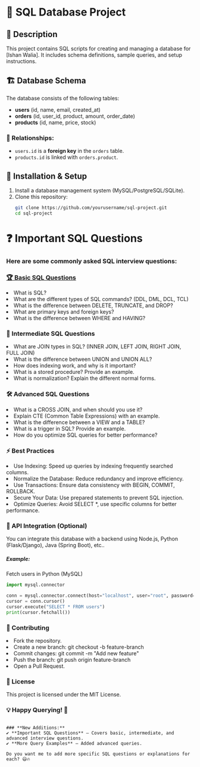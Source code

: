 # 📌 SQL Database Project

## 📖 Description
This project contains SQL scripts for creating and managing a database for [Ishan Walia]. It includes schema definitions, sample queries, and setup instructions.

## 🏗 Database Schema
The database consists of the following tables:

- **users** (id, name, email, created_at)
- **orders** (id, user_id, product, amount, order_date)
- **products** (id, name, price, stock)

### 🔗 Relationships:
- `users.id` is a **foreign key** in the `orders` table.
- `products.id` is linked with `orders.product`.

## 🚀 Installation & Setup
1. Install a database management system (MySQL/PostgreSQL/SQLite).
2. Clone this repository:
   ```bash
   git clone https://github.com/yourusername/sql-project.git
   cd sql-project

   ```
 <h1> ❓ Important SQL Questions</h1>
<h3>Here are some commonly asked SQL interview questions:</h3>

<h3><a href="https://github.com/ishanwalia7579/SQL-DBMS-Zero-to-Hero/blob/main/%F0%9F%8F%86%20Basic%20SQL%20Questions%20%26%20Answers.md">🏆 Basic SQL Questions</a></h3>

<li>What is SQL?</li>
<li>What are the different types of SQL commands? (DDL, DML, DCL, TCL)</li>
<li>What is the difference between DELETE, TRUNCATE, and DROP?</li>
<li>What are primary keys and foreign keys?</li>
<li>What is the difference between WHERE and HAVING?</li>

<h3>🚀 Intermediate SQL Questions</h3>
<li>What are JOIN types in SQL? (INNER JOIN, LEFT JOIN, RIGHT JOIN, FULL JOIN)</li>
<li>What is the difference between UNION and UNION ALL?</li>
<li>How does indexing work, and why is it important?</li>
<li>What is a stored procedure? Provide an example.</li>
<li>What is normalization? Explain the different normal forms.</li>

<h3>🛠 Advanced SQL Questions</h3>
<li>What is a CROSS JOIN, and when should you use it?</li>
<li>Explain CTE (Common Table Expressions) with an example.</li>
<li>What is the difference between a VIEW and a TABLE?</li>
<li>What is a trigger in SQL? Provide an example.</li>
<li>How do you optimize SQL queries for better performance?</li>

<h3>⚡ Best Practices</h3>
<li>Use Indexing: Speed up queries by indexing frequently searched columns.</li>
<li>Normalize the Database: Reduce redundancy and improve efficiency.</li>
<li>Use Transactions: Ensure data consistency with BEGIN, COMMIT, ROLLBACK.</li>
<li>Secure Your Data: Use prepared statements to prevent SQL injection.</li>
<li>Optimize Queries: Avoid SELECT *, use specific columns for better performance.</li>



<h3>📌 API Integration (Optional)</h3>
You can integrate this database with a backend using Node.js, Python (Flask/Django), Java (Spring Boot), etc..

<h5>Example:</h5> Fetch users in Python (MySQL)

```python
import mysql.connector

conn = mysql.connector.connect(host="localhost", user="root", password="password", database="database_name")
cursor = conn.cursor()
cursor.execute("SELECT * FROM users")
print(cursor.fetchall())

```
<h3>🤝 Contributing</h3>
<li>Fork the repository.</li>
<li>Create a new branch: git checkout -b feature-branch</li>
<li>Commit changes: git commit -m "Add new feature"</li>
<li>Push the branch: git push origin feature-branch</li>
<li>Open a Pull Request.</li>

<h3>📜 License</h3>
This project is licensed under the MIT License.

<h3>💡 Happy Querying! 🚀</h3>

```pgsql

### **New Additions:**
✔ **Important SQL Questions** – Covers basic, intermediate, and advanced interview questions.  
✔ **More Query Examples** – Added advanced queries.  

Do you want me to add more specific SQL questions or explanations for each? 😃🔥

```
